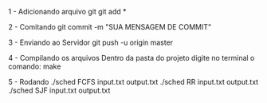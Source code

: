 1 - Adicionando arquivo git
	git add *

2 - Comitando
	git commit -m "SUA MENSAGEM DE COMMIT"

3 - Enviando ao Servidor
	git push -u origin master

4 - Compilando os arquivos
	Dentro da pasta do projeto digite no terminal o comando:
	make

5 - Rodando
	./sched FCFS input.txt output.txt
	./sched RR input.txt output.txt
	./sched SJF input.txt output.txt